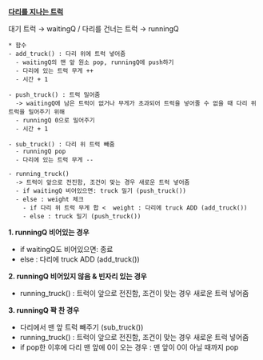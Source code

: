 [**다리를 지나는 트럭**](https://programmers.co.kr/learn/courses/30/lessons/42583)   

대기 트럭 &rarr; waitingQ / 다리를 건너는 트럭 &rarr; runningQ   

```
* 함수   
- add_truck() : 다리 위에 트럭 넣어줌   
  - waitingQ의 맨 앞 원소 pop, runningQ에 push하기
  - 다리에 있는 트럭 무게 ++
  - 시간 + 1   
  
- push_truck() : 트럭 밀어줌   
  -> waitingQ에 남은 트럭이 없거나 무게가 초과되어 트럭을 넣어줄 수 없을 때 다리 위 트럭을 밀어주기 위해
  - runningQ 0으로 밀어주기
  - 시간 + 1   
  
- sub_truck() : 다리 위 트럭 빼줌   
  - runningQ pop
  - 다리에 있는 트럭 무게 --   
  
- running_truck() 
  -> 트럭이 앞으로 전진함, 조건이 맞는 경우 새로운 트럭 넣어줌
  - if waitingQ 비어있으면: truck 밀기 (push_truck())
  - else : weight 체크   
    - if 다리 위 트럭 무게 합 <  weight : 다리에 truck ADD (add_truck())
    - else : truck 밀기 (push_truck())   
``` 
**1. runningQ 비어있는 경우**

- if waitingQ도 비어있으면: 종료
- else : 다리에 truck ADD (add_truck())

**2. runningQ 비어있지 않음 & 빈자리 있는 경우**
- running_truck() : 트럭이 앞으로 전진함, 조건이 맞는 경우 새로운 트럭 넣어줌 

**3. runningQ 꽉 찬 경우**

- 다리에서 맨 앞 트럭 빼주기 (sub_truck())
- running_truck() : 트럭이 앞으로 전진함, 조건이 맞는 경우 새로운 트럭 넣어줌 
- if pop한 이후에 다리 맨 앞에 0이 오는 경우 : 맨 앞이 0이 아닐 때까지 pop 
